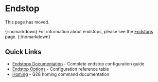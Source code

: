 # Endstop

This page has moved.

{::nomarkdown}
<sl-alert variant="neutral" open>
  <sl-icon slot="icon" name="info-circle"></sl-icon>
  For information about endstops, please see the <a href="endstops">Endstops</a> page.
</sl-alert>
{:/nomarkdown}

## Quick Links

- [Endstops Documentation](endstops) - Complete endstop configuration guide
- [Endstop Options](endstops-options) - Configuration reference table
- [Homing](g28) - G28 homing command documentation
